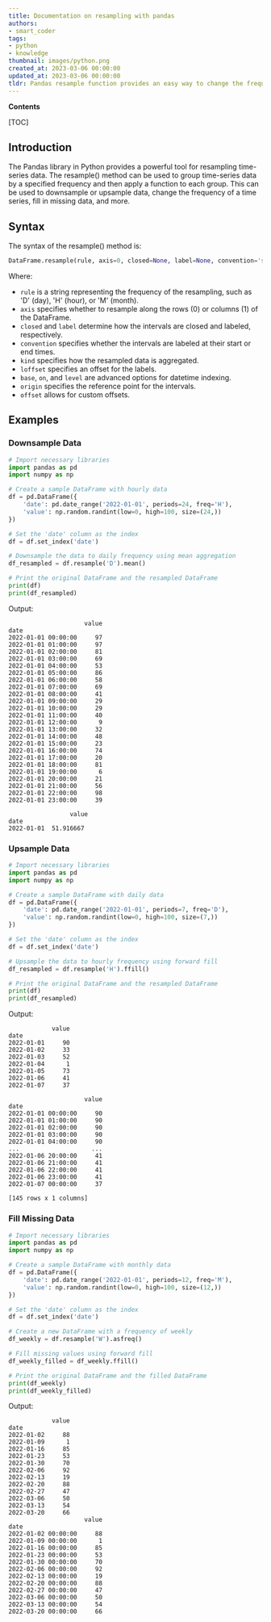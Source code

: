```yaml
---
title: Documentation on resampling with pandas
authors:
- smart_coder
tags:
- python
- knowledge
thumbnail: images/python.png
created_at: 2023-03-06 00:00:00
updated_at: 2023-03-06 00:00:00
tldr: Pandas resample function provides an easy way to change the frequency of time series data.
---
```


**Contents**

[TOC]

## Introduction

The Pandas library in Python provides a powerful tool for resampling time-series data. The resample() method can be used to group time-series data by a specified frequency and then apply a function to each group. This can be used to downsample or upsample data, change the frequency of a time series, fill in missing data, and more.

## Syntax

The syntax of the resample() method is:

```python
DataFrame.resample(rule, axis=0, closed=None, label=None, convention='start', kind=None, loffset=None, base=None, on=None, level=None, origin='start_day', offset=None)
```

Where:

- `rule` is a string representing the frequency of the resampling, such as 'D' (day), 'H' (hour), or 'M' (month).
- `axis` specifies whether to resample along the rows (0) or columns (1) of the DataFrame.
- `closed` and `label` determine how the intervals are closed and labeled, respectively.
- `convention` specifies whether the intervals are labeled at their start or end times.
- `kind` specifies how the resampled data is aggregated.
- `loffset` specifies an offset for the labels.
- `base`, `on`, and `level` are advanced options for datetime indexing.
- `origin` specifies the reference point for the intervals.
- `offset` allows for custom offsets.

## Examples

### Downsample Data

```python
# Import necessary libraries
import pandas as pd
import numpy as np

# Create a sample DataFrame with hourly data
df = pd.DataFrame({
    'date': pd.date_range('2022-01-01', periods=24, freq='H'),
    'value': np.random.randint(low=0, high=100, size=(24,))
})

# Set the 'date' column as the index
df = df.set_index('date')

# Downsample the data to daily frequency using mean aggregation
df_resampled = df.resample('D').mean()

# Print the original DataFrame and the resampled DataFrame
print(df)
print(df_resampled)
```

Output:
```
                     value
date                      
2022-01-01 00:00:00     97
2022-01-01 01:00:00     97
2022-01-01 02:00:00     81
2022-01-01 03:00:00     69
2022-01-01 04:00:00     53
2022-01-01 05:00:00     86
2022-01-01 06:00:00     58
2022-01-01 07:00:00     69
2022-01-01 08:00:00     41
2022-01-01 09:00:00     29
2022-01-01 10:00:00     29
2022-01-01 11:00:00     40
2022-01-01 12:00:00      9
2022-01-01 13:00:00     32
2022-01-01 14:00:00     48
2022-01-01 15:00:00     23
2022-01-01 16:00:00     74
2022-01-01 17:00:00     20
2022-01-01 18:00:00     81
2022-01-01 19:00:00      6
2022-01-01 20:00:00     21
2022-01-01 21:00:00     56
2022-01-01 22:00:00     98
2022-01-01 23:00:00     39

                 value
date                  
2022-01-01  51.916667
```

### Upsample Data

```python
# Import necessary libraries
import pandas as pd
import numpy as np

# Create a sample DataFrame with daily data
df = pd.DataFrame({
    'date': pd.date_range('2022-01-01', periods=7, freq='D'),
    'value': np.random.randint(low=0, high=100, size=(7,))
})

# Set the 'date' column as the index
df = df.set_index('date')

# Upsample the data to hourly frequency using forward fill
df_resampled = df.resample('H').ffill()

# Print the original DataFrame and the resampled DataFrame
print(df)
print(df_resampled)
```

Output:
```
            value
date             
2022-01-01     90
2022-01-02     33
2022-01-03     52
2022-01-04      1
2022-01-05     73
2022-01-06     41
2022-01-07     37

                     value
date                      
2022-01-01 00:00:00     90
2022-01-01 01:00:00     90
2022-01-01 02:00:00     90
2022-01-01 03:00:00     90
2022-01-01 04:00:00     90
...                    ...
2022-01-06 20:00:00     41
2022-01-06 21:00:00     41
2022-01-06 22:00:00     41
2022-01-06 23:00:00     41
2022-01-07 00:00:00     37

[145 rows x 1 columns]
```

### Fill Missing Data

```python
# Import necessary libraries
import pandas as pd
import numpy as np

# Create a sample DataFrame with monthly data
df = pd.DataFrame({
    'date': pd.date_range('2022-01-01', periods=12, freq='M'),
    'value': np.random.randint(low=0, high=100, size=(12,))
})

# Set the 'date' column as the index
df = df.set_index('date')

# Create a new DataFrame with a frequency of weekly
df_weekly = df.resample('W').asfreq()

# Fill missing values using forward fill
df_weekly_filled = df_weekly.ffill()

# Print the original DataFrame and the filled DataFrame
print(df_weekly)
print(df_weekly_filled)
```

Output:
```
            value
date             
2022-01-02     88
2022-01-09      1
2022-01-16     85
2022-01-23     53
2022-01-30     70
2022-02-06     92
2022-02-13     19
2022-02-20     88
2022-02-27     47
2022-03-06     50
2022-03-13     54
2022-03-20     66
                     value
date                      
2022-01-02 00:00:00     88
2022-01-09 00:00:00      1
2022-01-16 00:00:00     85
2022-01-23 00:00:00     53
2022-01-30 00:00:00     70
2022-02-06 00:00:00     92
2022-02-13 00:00:00     19
2022-02-20 00:00:00     88
2022-02-27 00:00:00     47
2022-03-06 00:00:00     50
2022-03-13 00:00:00     54
2022-03-20 00:00:00     66
```
